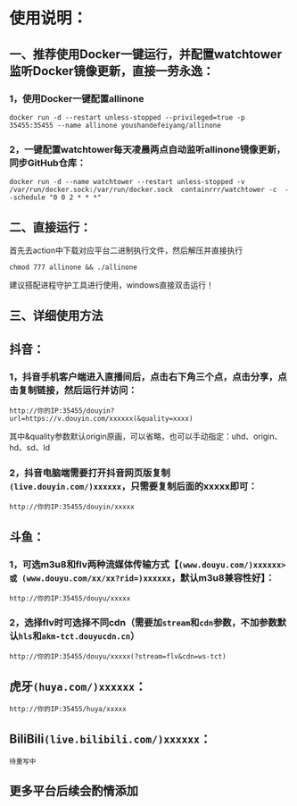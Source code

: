 # **使用说明：**  
## 一、推荐使用Docker一键运行，并配置watchtower监听Docker镜像更新，直接一劳永逸：
### 1，使用Docker一键配置allinone
```
docker run -d --restart unless-stopped --privileged=true -p 35455:35455 --name allinone youshandefeiyang/allinone
```
### 2，一键配置watchtower每天凌晨两点自动监听allinone镜像更新，同步GitHub仓库：
```
docker run -d --name watchtower --restart unless-stopped -v /var/run/docker.sock:/var/run/docker.sock  containrrr/watchtower -c  --schedule "0 0 2 * * *"
```
## 二、直接运行：
首先去action中下载对应平台二进制执行文件，然后解压并直接执行
```
chmod 777 allinone && ./allinone
```
建议搭配进程守护工具进行使用，windows直接双击运行！
## 三、详细使用方法
## **抖音：**
### 1，抖音手机客户端进入直播间后，点击右下角三个点，点击分享，点击复制链接，然后运行并访问：
```
http://你的IP:35455/douyin?url=https://v.douyin.com/xxxxxx(&quality=xxxx)
```
其中&quality参数默认origin原画，可以省略，也可以手动指定：uhd、origin、hd、sd、ld
### 2，抖音电脑端需要打开抖音网页版复制`(live.douyin.com/)xxxxxx`，只需要复制后面的xxxxx即可：
```
http://你的IP:35455/douyin/xxxxx
```
## **斗鱼：**
### 1，可选m3u8和flv两种流媒体传输方式【`(www.douyu.com/)xxxxxx> 或 (www.douyu.com/xx/xx?rid=)xxxxxx`，默认m3u8兼容性好】：
```
http://你的IP:35455/douyu/xxxxx
```
### 2，选择flv时可选择不同cdn（需要加`stream`和`cdn`参数，不加参数默认`hls`和`akm-tct.douyucdn.cn`）
```
http://你的IP:35455/douyu/xxxxx(?stream=flv&cdn=ws-tct)
```
## **虎牙`(huya.com/)xxxxxx`：**
```
http://你的IP:35455/huya/xxxxx
```
## **BiliBili`(live.bilibili.com/)xxxxxx`：**
```
待重写中
```
## 更多平台后续会酌情添加
